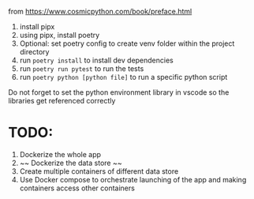 from https://www.cosmicpython.com/book/preface.html

1. install pipx
2. using pipx, install poetry
3. Optional: set poetry config to create venv folder within the project directory
4. run `poetry install` to install dev dependencies
5. run `poetry run pytest` to run the tests
6. run `poetry python [python file]` to run a specific python script

Do not forget to set the python environment library in vscode so the libraries get referenced correctly

# TODO:
1. Dockerize the whole app
2. ~~ Dockerize the data store ~~
3. Create multiple containers of different data store
4. Use Docker compose to orchestrate launching of the app and making containers access other containers
